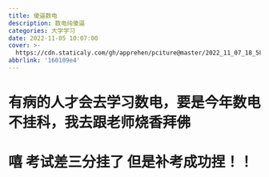 ```yaml
---
title: 傻逼数电
description: 数电纯傻逼
categories: 大学学习
date: 2022-11-05 10:07:00
cover: >-
  https://cdn.staticaly.com/gh/apprehen/pciture@master/2022_11_07_18_58_2.7g4u48y9vf00.webp
abbrlink: '160109e4'
---
```


# 有病的人才会去学习数电，要是今年数电不挂科，我去跟老师烧香拜佛

# 嘻 考试差三分挂了 但是补考成功捏！！